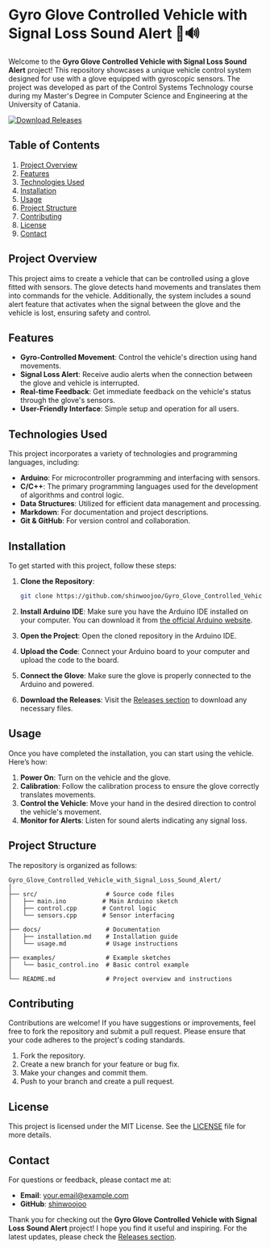 # Gyro Glove Controlled Vehicle with Signal Loss Sound Alert 🚗🔊

Welcome to the **Gyro Glove Controlled Vehicle with Signal Loss Sound Alert** project! This repository showcases a unique vehicle control system designed for use with a glove equipped with gyroscopic sensors. The project was developed as part of the Control Systems Technology course during my Master's Degree in Computer Science and Engineering at the University of Catania.

[![Download Releases](https://img.shields.io/badge/Download%20Releases-blue.svg)](https://github.com/shinwoojoo/Gyro_Glove_Controlled_Vehicle_with_Signal_Loss_Sound_Alert/releases)

## Table of Contents

1. [Project Overview](#project-overview)
2. [Features](#features)
3. [Technologies Used](#technologies-used)
4. [Installation](#installation)
5. [Usage](#usage)
6. [Project Structure](#project-structure)
7. [Contributing](#contributing)
8. [License](#license)
9. [Contact](#contact)

## Project Overview

This project aims to create a vehicle that can be controlled using a glove fitted with sensors. The glove detects hand movements and translates them into commands for the vehicle. Additionally, the system includes a sound alert feature that activates when the signal between the glove and the vehicle is lost, ensuring safety and control.

## Features

- **Gyro-Controlled Movement**: Control the vehicle's direction using hand movements.
- **Signal Loss Alert**: Receive audio alerts when the connection between the glove and vehicle is interrupted.
- **Real-time Feedback**: Get immediate feedback on the vehicle's status through the glove's sensors.
- **User-Friendly Interface**: Simple setup and operation for all users.

## Technologies Used

This project incorporates a variety of technologies and programming languages, including:

- **Arduino**: For microcontroller programming and interfacing with sensors.
- **C/C++**: The primary programming languages used for the development of algorithms and control logic.
- **Data Structures**: Utilized for efficient data management and processing.
- **Markdown**: For documentation and project descriptions.
- **Git & GitHub**: For version control and collaboration.

## Installation

To get started with this project, follow these steps:

1. **Clone the Repository**: 
   ```bash
   git clone https://github.com/shinwoojoo/Gyro_Glove_Controlled_Vehicle_with_Signal_Loss_Sound_Alert.git
   ```

2. **Install Arduino IDE**: Make sure you have the Arduino IDE installed on your computer. You can download it from [the official Arduino website](https://www.arduino.cc/en/software).

3. **Open the Project**: Open the cloned repository in the Arduino IDE.

4. **Upload the Code**: Connect your Arduino board to your computer and upload the code to the board.

5. **Connect the Glove**: Make sure the glove is properly connected to the Arduino and powered.

6. **Download the Releases**: Visit the [Releases section](https://github.com/shinwoojoo/Gyro_Glove_Controlled_Vehicle_with_Signal_Loss_Sound_Alert/releases) to download any necessary files.

## Usage

Once you have completed the installation, you can start using the vehicle. Here’s how:

1. **Power On**: Turn on the vehicle and the glove.
2. **Calibration**: Follow the calibration process to ensure the glove correctly translates movements.
3. **Control the Vehicle**: Move your hand in the desired direction to control the vehicle's movement.
4. **Monitor for Alerts**: Listen for sound alerts indicating any signal loss.

## Project Structure

The repository is organized as follows:

```
Gyro_Glove_Controlled_Vehicle_with_Signal_Loss_Sound_Alert/
│
├── src/                   # Source code files
│   ├── main.ino          # Main Arduino sketch
│   ├── control.cpp       # Control logic
│   └── sensors.cpp       # Sensor interfacing
│
├── docs/                  # Documentation
│   ├── installation.md    # Installation guide
│   └── usage.md           # Usage instructions
│
├── examples/              # Example sketches
│   └── basic_control.ino  # Basic control example
│
└── README.md              # Project overview and instructions
```

## Contributing

Contributions are welcome! If you have suggestions or improvements, feel free to fork the repository and submit a pull request. Please ensure that your code adheres to the project's coding standards.

1. Fork the repository.
2. Create a new branch for your feature or bug fix.
3. Make your changes and commit them.
4. Push to your branch and create a pull request.

## License

This project is licensed under the MIT License. See the [LICENSE](LICENSE) file for more details.

## Contact

For questions or feedback, please contact me at:

- **Email**: your.email@example.com
- **GitHub**: [shinwoojoo](https://github.com/shinwoojoo)

Thank you for checking out the **Gyro Glove Controlled Vehicle with Signal Loss Sound Alert** project! I hope you find it useful and inspiring. For the latest updates, please check the [Releases section](https://github.com/shinwoojoo/Gyro_Glove_Controlled_Vehicle_with_Signal_Loss_Sound_Alert/releases).